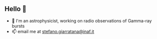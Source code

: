 ## Hello 👋

- 📡 I'm an astrophysicist, working on radio observations of Gamma-ray bursts
- 📫 email me at stefano.giarratana@inaf.it

<!--
**giarratanastefano/giarratanastefano** is a ✨ _special_ ✨ repository because its `README.md` (this file) appears on your GitHub profile.

Here are some ideas to get you started:

- 🔭 I’m currently working on ...
- 🌱 I’m currently learning ...
- 👯 I’m looking to collaborate on ...
- 🤔 I’m looking for help with ...
- 💬 Ask me about ...
- 📫 How to reach me: ...
- 😄 Pronouns: ...
- ⚡ Fun fact: ...
-->
